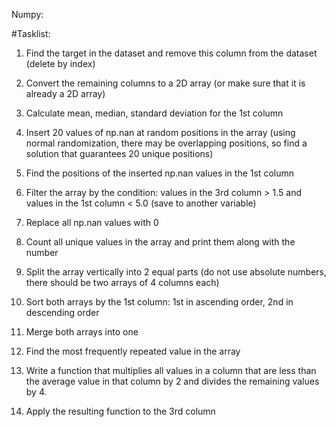 Numpy:

#Tasklist:

1.  Find the target in the dataset and remove this column from the dataset (delete by index)

2.  Convert the remaining columns to a 2D array (or make sure that it is already a 2D array)

3.  Calculate mean, median, standard deviation for the 1st column

4.  Insert 20 values of np.nan at random positions in the array (using normal randomization, there may be overlapping positions, so find a solution that guarantees 20 unique positions)

5.  Find the positions of the inserted np.nan values in the 1st column

6.  Filter the array by the condition: values in the 3rd column > 1.5 and values in the 1st column < 5.0 (save to another variable)

7.  Replace all np.nan values with 0

8.  Count all unique values in the array and print them along with the number

9.  Split the array vertically into 2 equal parts (do not use absolute numbers, there should be two arrays of 4 columns each)

10.  Sort both arrays by the 1st column: 1st in ascending order, 2nd in descending order

11.  Merge both arrays into one

12.  Find the most frequently repeated value in the array

13.  Write a function that multiplies all values in a column that are less than the average value in that column by 2 and divides the remaining values by 4.

14.  Apply the resulting function to the 3rd column